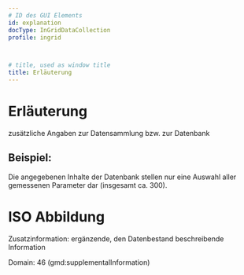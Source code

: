 ```yaml
---
# ID des GUI Elements
id: explanation
docType: InGridDataCollection
profile: ingrid



# title, used as window title
title: Erläuterung
---
```


# Erläuterung

zusätzliche Angaben zur Datensammlung bzw. zur Datenbank

## Beispiel:

Die angegebenen Inhalte der Datenbank stellen nur eine Auswahl aller gemessenen Parameter dar (insgesamt ca. 300).

# ISO Abbildung

Zusatzinformation: ergänzende, den Datenbestand beschreibende Information

Domain: 46 (gmd:supplementalInformation)
